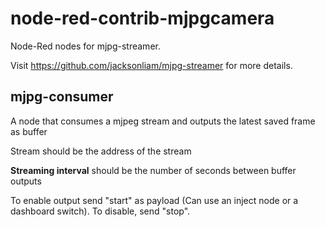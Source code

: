 # node-red-contrib-mjpgcamera

Node-Red nodes for mjpg-streamer.

Visit https://github.com/jacksonliam/mjpg-streamer for more details.



## mjpg-consumer

A node that consumes a mjpeg stream and outputs the latest saved frame as buffer

<p><bold>Stream</bold> should be the address of the stream</p>
<p><b>Streaming interval</b> should be the number of seconds between buffer outputs</p>

<p>To enable output send "start" as payload (Can use an inject node or a dashboard switch). To disable, send "stop".</p>
